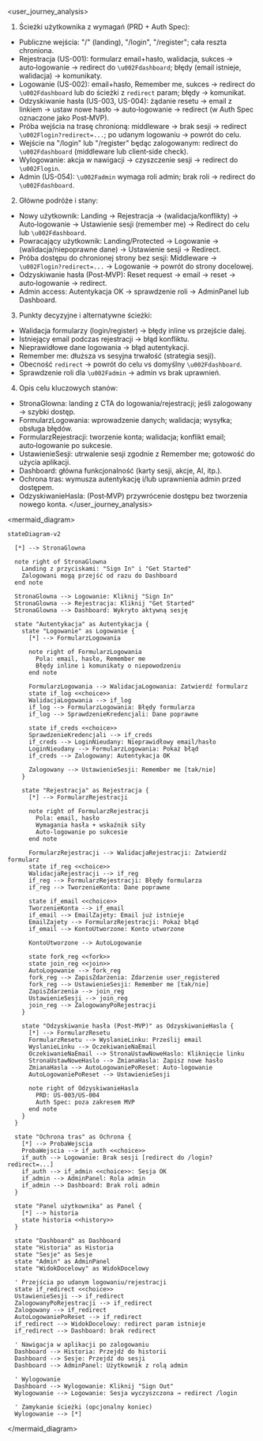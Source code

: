 <user_journey_analysis>

1. Ścieżki użytkownika z wymagań (PRD + Auth Spec):

- Publiczne wejścia: "/" (landing), "/login", "/register"; cała reszta chroniona.
- Rejestracja (US-001): formularz email+hasło, walidacja, sukces → auto‑logowanie → redirect do `\u002Fdashboard`; błędy (email istnieje, walidacja) → komunikaty.
- Logowanie (US-002): email+hasło, Remember me, sukces → redirect do `\u002Fdashboard` lub do ścieżki z `redirect` param; błędy → komunikat.
- Odzyskiwanie hasła (US-003, US-004): żądanie resetu → email z linkiem → ustaw nowe hasło → auto‑logowanie → redirect (w Auth Spec oznaczone jako Post‑MVP).
- Próba wejścia na trasę chronioną: middleware → brak sesji → redirect `\u002Flogin?redirect=...`; po udanym logowaniu → powrót do celu.
- Wejście na "/login" lub "/register" będąc zalogowanym: redirect do `\u002Fdashboard` (middleware lub client‑side check).
- Wylogowanie: akcja w nawigacji → czyszczenie sesji → redirect do `\u002Flogin`.
- Admin (US-054): `\u002Fadmin` wymaga roli admin; brak roli → redirect do `\u002Fdashboard`.

2. Główne podróże i stany:

- Nowy użytkownik: Landing → Rejestracja → (walidacja/konflikty) → Auto‑logowanie → Ustawienie sesji (remember me) → Redirect do celu lub `\u002Fdashboard`.
- Powracający użytkownik: Landing/Protected → Logowanie → (walidacja/niepoprawne dane) → Ustawienie sesji → Redirect.
- Próba dostępu do chronionej strony bez sesji: Middleware → `\u002Flogin?redirect=...` → Logowanie → powrót do strony docelowej.
- Odzyskiwanie hasła (Post‑MVP): Reset request → email → reset → auto‑logowanie → redirect.
- Admin access: Autentykacja OK → sprawdzenie roli → AdminPanel lub Dashboard.

3. Punkty decyzyjne i alternatywne ścieżki:

- Walidacja formularzy (login/register) → błędy inline vs przejście dalej.
- Istniejący email podczas rejestracji → błąd konfliktu.
- Nieprawidłowe dane logowania → błąd autentykacji.
- Remember me: dłuższa vs sesyjna trwałość (strategia sesji).
- Obecność `redirect` → powrót do celu vs domyślny `\u002Fdashboard`.
- Sprawdzenie roli dla `\u002Fadmin` → admin vs brak uprawnień.

4. Opis celu kluczowych stanów:

- StronaGlowna: landing z CTA do logowania/rejestracji; jeśli zalogowany → szybki dostęp.
- FormularzLogowania: wprowadzenie danych; walidacja; wysyłka; obsługa błędów.
- FormularzRejestracji: tworzenie konta; walidacja; konflikt email; auto‑logowanie po sukcesie.
- UstawienieSesji: utrwalenie sesji zgodnie z Remember me; gotowość do użycia aplikacji.
- Dashboard: główna funkcjonalność (karty sesji, akcje, AI, itp.).
- Ochrona tras: wymusza autentykację i/lub uprawnienia admin przed dostępem.
- OdzyskiwanieHasla: (Post‑MVP) przywrócenie dostępu bez tworzenia nowego konta.
  </user_journey_analysis>

<mermaid_diagram>

```mermaid
stateDiagram-v2

  [*] --> StronaGlowna

  note right of StronaGlowna
    Landing z przyciskami: "Sign In" i "Get Started"
    Zalogowani mogą przejść od razu do Dashboard
  end note

  StronaGlowna --> Logowanie: Kliknij "Sign In"
  StronaGlowna --> Rejestracja: Kliknij "Get Started"
  StronaGlowna --> Dashboard: Wykryto aktywną sesję

  state "Autentykacja" as Autentykacja {
    state "Logowanie" as Logowanie {
      [*] --> FormularzLogowania

      note right of FormularzLogowania
        Pola: email, hasło, Remember me
        Błędy inline i komunikaty o niepowodzeniu
      end note

      FormularzLogowania --> WalidacjaLogowania: Zatwierdź formularz
      state if_log <<choice>>
      WalidacjaLogowania --> if_log
      if_log --> FormularzLogowania: Błędy formularza
      if_log --> SprawdzenieKredencjali: Dane poprawne

      state if_creds <<choice>>
      SprawdzenieKredencjali --> if_creds
      if_creds --> LoginNieudany: Nieprawidłowy email/hasło
      LoginNieudany --> FormularzLogowania: Pokaż błąd
      if_creds --> Zalogowany: Autentykacja OK

      Zalogowany --> UstawienieSesji: Remember me [tak/nie]
    }

    state "Rejestracja" as Rejestracja {
      [*] --> FormularzRejestracji

      note right of FormularzRejestracji
        Pola: email, hasło
        Wymagania hasła + wskaźnik siły
        Auto‑logowanie po sukcesie
      end note

      FormularzRejestracji --> WalidacjaRejestracji: Zatwierdź formularz
      state if_reg <<choice>>
      WalidacjaRejestracji --> if_reg
      if_reg --> FormularzRejestracji: Błędy formularza
      if_reg --> TworzenieKonta: Dane poprawne

      state if_email <<choice>>
      TworzenieKonta --> if_email
      if_email --> EmailZajety: Email już istnieje
      EmailZajety --> FormularzRejestracji: Pokaż błąd
      if_email --> KontoUtworzone: Konto utworzone

      KontoUtworzone --> AutoLogowanie

      state fork_reg <<fork>>
      state join_reg <<join>>
      AutoLogowanie --> fork_reg
      fork_reg --> ZapisZdarzenia: Zdarzenie user_registered
      fork_reg --> UstawienieSesji: Remember me [tak/nie]
      ZapisZdarzenia --> join_reg
      UstawienieSesji --> join_reg
      join_reg --> ZalogowanyPoRejestracji
    }

    state "Odzyskiwanie hasła (Post‑MVP)" as OdzyskiwanieHasla {
      [*] --> FormularzResetu
      FormularzResetu --> WyslanieLinku: Prześlij email
      WyslanieLinku --> OczekiwanieNaEmail
      OczekiwanieNaEmail --> StronaUstawNoweHaslo: Kliknięcie linku
      StronaUstawNoweHaslo --> ZmianaHasla: Zapisz nowe hasło
      ZmianaHasla --> AutoLogowaniePoReset: Auto‑logowanie
      AutoLogowaniePoReset --> UstawienieSesji

      note right of OdzyskiwanieHasla
        PRD: US‑003/US‑004
        Auth Spec: poza zakresem MVP
      end note
    }
  }

  state "Ochrona tras" as Ochrona {
    [*] --> ProbaWejscia
    ProbaWejscia --> if_auth <<choice>>
    if_auth --> Logowanie: Brak sesji [redirect do /login?redirect=...]
    if_auth --> if_admin <<choice>>: Sesja OK
    if_admin --> AdminPanel: Rola admin
    if_admin --> Dashboard: Brak roli admin
  }

  state "Panel użytkownika" as Panel {
    [*] --> historia
    state historia <<history>>
  }

  state "Dashboard" as Dashboard
  state "Historia" as Historia
  state "Sesje" as Sesje
  state "Admin" as AdminPanel
  state "WidokDocelowy" as WidokDocelowy

  ' Przejścia po udanym logowaniu/rejestracji
  state if_redirect <<choice>>
  UstawienieSesji --> if_redirect
  ZalogowanyPoRejestracji --> if_redirect
  Zalogowany --> if_redirect
  AutoLogowaniePoReset --> if_redirect
  if_redirect --> WidokDocelowy: redirect param istnieje
  if_redirect --> Dashboard: brak redirect

  ' Nawigacja w aplikacji po zalogowaniu
  Dashboard --> Historia: Przejdź do historii
  Dashboard --> Sesje: Przejdź do sesji
  Dashboard --> AdminPanel: Użytkownik z rolą admin

  ' Wylogowanie
  Dashboard --> Wylogowanie: Kliknij "Sign Out"
  Wylogowanie --> Logowanie: Sesja wyczyszczona → redirect /login

  ' Zamykanie ścieżki (opcjonalny koniec)
  Wylogowanie --> [*]
```

</mermaid_diagram>

